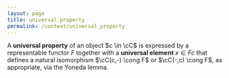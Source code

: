 ```yaml
---
layout: page
title: universal property
permalink: /context/universal_property
---
```

A **universal property** of an object $c \in \cC$ is expressed by a representable functor $F$ together with a **universal element** $x \in Fc$ that defines a natural isomorphism $\cC(c,-) \cong F$ or $\cC(-,c) \cong F$, as appropriate, via the Yoneda lemma.
